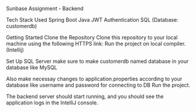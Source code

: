 Sunbase Assignment - Backend

Tech Stack Used
Spring Boot
Java
JWT Authentication
SQL (Database: customerdb)

Getting Started
Clone the Repository Clone this repository to your local machine using the following HTTPS link:
Run the project on local compiler.(Intellij)

Set Up SQL Server
make sure to make customerdb named database in your database like MySQL

Also make necessay changes to application.properties according to your database like username and password for connecting to DB
Run the project.

The backend server should start running, and you should see the application logs in the IntelliJ console.

